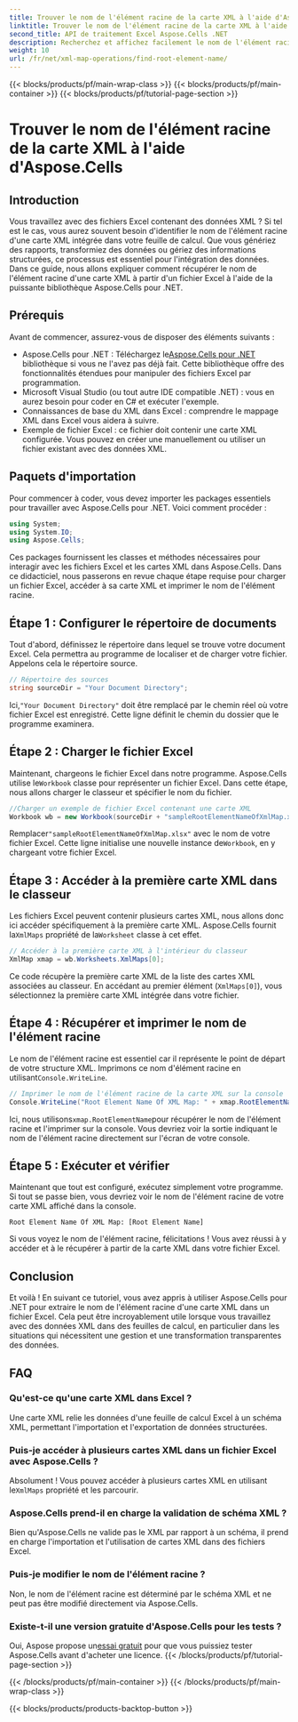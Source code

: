 ```yaml
---
title: Trouver le nom de l'élément racine de la carte XML à l'aide d'Aspose.Cells
linktitle: Trouver le nom de l'élément racine de la carte XML à l'aide d'Aspose.Cells
second_title: API de traitement Excel Aspose.Cells .NET
description: Recherchez et affichez facilement le nom de l'élément racine d'une carte XML dans Excel à l'aide d'Aspose.Cells pour .NET avec ce didacticiel étape par étape.
weight: 10
url: /fr/net/xml-map-operations/find-root-element-name/
---
```


{{< blocks/products/pf/main-wrap-class >}}
{{< blocks/products/pf/main-container >}}
{{< blocks/products/pf/tutorial-page-section >}}

# Trouver le nom de l'élément racine de la carte XML à l'aide d'Aspose.Cells

## Introduction
Vous travaillez avec des fichiers Excel contenant des données XML ? Si tel est le cas, vous aurez souvent besoin d'identifier le nom de l'élément racine d'une carte XML intégrée dans votre feuille de calcul. Que vous génériez des rapports, transformiez des données ou gériez des informations structurées, ce processus est essentiel pour l'intégration des données. Dans ce guide, nous allons expliquer comment récupérer le nom de l'élément racine d'une carte XML à partir d'un fichier Excel à l'aide de la puissante bibliothèque Aspose.Cells pour .NET.
## Prérequis
Avant de commencer, assurez-vous de disposer des éléments suivants :
-  Aspose.Cells pour .NET : Téléchargez le[Aspose.Cells pour .NET](https://releases.aspose.com/cells/net/) bibliothèque si vous ne l'avez pas déjà fait. Cette bibliothèque offre des fonctionnalités étendues pour manipuler des fichiers Excel par programmation.
- Microsoft Visual Studio (ou tout autre IDE compatible .NET) : vous en aurez besoin pour coder en C# et exécuter l'exemple.
- Connaissances de base du XML dans Excel : comprendre le mappage XML dans Excel vous aidera à suivre.
- Exemple de fichier Excel : ce fichier doit contenir une carte XML configurée. Vous pouvez en créer une manuellement ou utiliser un fichier existant avec des données XML.
## Paquets d'importation
Pour commencer à coder, vous devez importer les packages essentiels pour travailler avec Aspose.Cells pour .NET. Voici comment procéder :
```csharp
using System;
using System.IO;
using Aspose.Cells;
```
Ces packages fournissent les classes et méthodes nécessaires pour interagir avec les fichiers Excel et les cartes XML dans Aspose.Cells.
Dans ce didacticiel, nous passerons en revue chaque étape requise pour charger un fichier Excel, accéder à sa carte XML et imprimer le nom de l'élément racine.
## Étape 1 : Configurer le répertoire de documents
Tout d'abord, définissez le répertoire dans lequel se trouve votre document Excel. Cela permettra au programme de localiser et de charger votre fichier. Appelons cela le répertoire source.
```csharp
// Répertoire des sources
string sourceDir = "Your Document Directory";
```
 Ici,`"Your Document Directory"` doit être remplacé par le chemin réel où votre fichier Excel est enregistré. Cette ligne définit le chemin du dossier que le programme examinera.
## Étape 2 : Charger le fichier Excel
 Maintenant, chargeons le fichier Excel dans notre programme. Aspose.Cells utilise le`Workbook` classe pour représenter un fichier Excel. Dans cette étape, nous allons charger le classeur et spécifier le nom du fichier.
```csharp
//Charger un exemple de fichier Excel contenant une carte XML
Workbook wb = new Workbook(sourceDir + "sampleRootElementNameOfXmlMap.xlsx");
```
 Remplacer`"sampleRootElementNameOfXmlMap.xlsx"` avec le nom de votre fichier Excel. Cette ligne initialise une nouvelle instance de`Workbook`, en y chargeant votre fichier Excel. 
## Étape 3 : Accéder à la première carte XML dans le classeur
 Les fichiers Excel peuvent contenir plusieurs cartes XML, nous allons donc ici accéder spécifiquement à la première carte XML. Aspose.Cells fournit la`XmlMaps` propriété de la`Worksheet` classe à cet effet.
```csharp
// Accéder à la première carte XML à l'intérieur du classeur
XmlMap xmap = wb.Worksheets.XmlMaps[0];
```
Ce code récupère la première carte XML de la liste des cartes XML associées au classeur. En accédant au premier élément (`XmlMaps[0]`), vous sélectionnez la première carte XML intégrée dans votre fichier.
## Étape 4 : Récupérer et imprimer le nom de l'élément racine
 Le nom de l'élément racine est essentiel car il représente le point de départ de votre structure XML. Imprimons ce nom d'élément racine en utilisant`Console.WriteLine`.
```csharp
// Imprimer le nom de l'élément racine de la carte XML sur la console
Console.WriteLine("Root Element Name Of XML Map: " + xmap.RootElementName);
```
 Ici, nous utilisons`xmap.RootElementName`pour récupérer le nom de l'élément racine et l'imprimer sur la console. Vous devriez voir la sortie indiquant le nom de l'élément racine directement sur l'écran de votre console.
## Étape 5 : Exécuter et vérifier
Maintenant que tout est configuré, exécutez simplement votre programme. Si tout se passe bien, vous devriez voir le nom de l'élément racine de votre carte XML affiché dans la console.
```plaintext
Root Element Name Of XML Map: [Root Element Name]
```
Si vous voyez le nom de l'élément racine, félicitations ! Vous avez réussi à y accéder et à le récupérer à partir de la carte XML dans votre fichier Excel.
## Conclusion
Et voilà ! En suivant ce tutoriel, vous avez appris à utiliser Aspose.Cells pour .NET pour extraire le nom de l'élément racine d'une carte XML dans un fichier Excel. Cela peut être incroyablement utile lorsque vous travaillez avec des données XML dans des feuilles de calcul, en particulier dans les situations qui nécessitent une gestion et une transformation transparentes des données.
## FAQ
### Qu'est-ce qu'une carte XML dans Excel ?
Une carte XML relie les données d'une feuille de calcul Excel à un schéma XML, permettant l'importation et l'exportation de données structurées.
### Puis-je accéder à plusieurs cartes XML dans un fichier Excel avec Aspose.Cells ?
 Absolument ! Vous pouvez accéder à plusieurs cartes XML en utilisant le`XmlMaps` propriété et les parcourir.
### Aspose.Cells prend-il en charge la validation de schéma XML ?
Bien qu'Aspose.Cells ne valide pas le XML par rapport à un schéma, il prend en charge l'importation et l'utilisation de cartes XML dans des fichiers Excel.
### Puis-je modifier le nom de l'élément racine ?
Non, le nom de l'élément racine est déterminé par le schéma XML et ne peut pas être modifié directement via Aspose.Cells.
### Existe-t-il une version gratuite d'Aspose.Cells pour les tests ?
 Oui, Aspose propose un[essai gratuit](https://releases.aspose.com/) pour que vous puissiez tester Aspose.Cells avant d'acheter une licence.
{{< /blocks/products/pf/tutorial-page-section >}}

{{< /blocks/products/pf/main-container >}}
{{< /blocks/products/pf/main-wrap-class >}}

{{< blocks/products/products-backtop-button >}}
